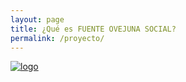 ```yaml
---
layout: page
title: ¿Qué es FUENTE OVEJUNA SOCIAL?
permalink: /proyecto/
---
```



<a href="{{ '/img/logo/logo_largo.png' | absolute_url }}">
  <img src="{{ '/img/logo/logo_largo.png' | absolute_url }}" alt="logo"/>
</a>

